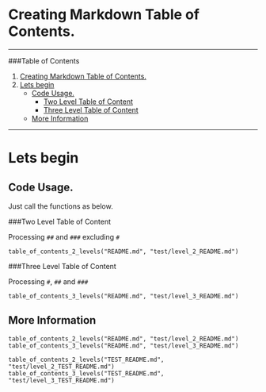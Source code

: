 
<a name="Creating Markdown Table of Contents."></a>

# Creating Markdown Table of Contents.


---

###Table of Contents

1. <a href="#Creating Markdown Table of Contents.">Creating Markdown Table of Contents.</a>
2. <a href="#Lets begin">Lets begin</a>
	 * <a href="#Code Usage.">Code Usage.</a>
		 * <a href="#Two Level Table of Content">Two Level Table of Content</a>
		 * <a href="#Three Level Table of Content">Three Level Table of Content</a>
	 * <a href="#More Information">More Information</a>

---



<a name="Lets begin"></a>

# Lets begin 


<a name="Code Usage."></a>

## Code Usage.

Just call the functions as below.


<a name="Two Level Table of Content"></a>

###Two Level Table of Content 

Processing `##` and `###` excluding `#`
    
    table_of_contents_2_levels("README.md", "test/level_2_README.md")


<a name="Three Level Table of Content"></a>

###Three Level Table of Content 

Processing `#`, `##` and `###`

    table_of_contents_3_levels("README.md", "test/level_3_README.md")


<a name="More Information"></a>

## More Information

    table_of_contents_2_levels("README.md", "test/level_2_README.md")
    table_of_contents_3_levels("README.md", "test/level_3_README.md")

    table_of_contents_2_levels("TEST_README.md", "test/level_2_TEST_README.md")
    table_of_contents_3_levels("TEST_README.md", "test/level_3_TEST_README.md")
    

